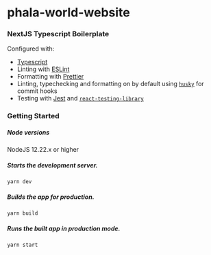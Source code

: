 # phala-world-website

### NextJS Typescript Boilerplate

Configured with:

- [Typescript](https://www.typescriptlang.org/)
- Linting with [ESLint](https://eslint.org/)
- Formatting with [Prettier](https://prettier.io/)
- Linting, typechecking and formatting on by default using [`husky`](https://github.com/typicode/husky) for commit hooks
- Testing with [Jest](https://jestjs.io/) and [`react-testing-library`](https://testing-library.com/docs/react-testing-library/intro)

### Getting Started

##### Node versions

NodeJS 12.22.x or higher

##### Starts the development server.

```
yarn dev
```

##### Builds the app for production.

```
yarn build
```

##### Runs the built app in production mode.

```
yarn start
```

